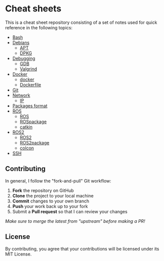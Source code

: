 # Cheat sheets
This is a cheat sheet repository consisting of a set of notes used for quick reference in the following topics:

- [Bash](https://github.com/YueErro/cheatsheets/blob/master/cheat_sheets/bash.md)
- [Debians](https://github.com/YueErro/cheatsheets/tree/master/cheat_sheets/debians)
  - [APT](https://github.com/YueErro/cheatsheets/blob/master/cheat_sheets/debians/apt.md)
  - [DPKG](https://github.com/YueErro/cheatsheets/blob/master/cheat_sheets/debians/dpkg.md)
- [Debugging](https://github.com/YueErro/cheatsheets/tree/master/cheat_sheets/debugging)
  - [GDB](https://github.com/YueErro/cheatsheets/blob/master/cheat_sheets/debugging/gdb.md)
  - [Valgrind](https://github.com/YueErro/cheatsheets/blob/master/cheat_sheets/debugging/valgrind.md)
- [Docker](https://github.com/YueErro/cheatsheets/tree/master/cheat_sheets/docker)
  - [docker](https://github.com/YueErro/cheatsheets/blob/master/cheat_sheets/docker/docker.md)
  - [Dockerfile](https://github.com/YueErro/cheatsheets/blob/master/cheat_sheets/docker/Dockerfile.md)
- [Git](https://github.com/YueErro/cheatsheets/blob/master/cheat_sheets/git.md)
- [Network](https://github.com/YueErro/cheatsheets/tree/master/cheat_sheets/network)
  - [IP](https://github.com/YueErro/cheatsheets/blob/master/cheat_sheets/network/ip.md)
- [Packages format](https://github.com/YueErro/cheatsheets/blob/master/cheat_sheets/packages_format.md)
- [ROS](https://github.com/YueErro/cheatsheets/tree/master/cheat_sheets/ROS)
  - [ROS](https://github.com/YueErro/cheatsheets/blob/master/cheat_sheets/ROS/ROS.md)
  - [ROSpackage](https://github.com/YueErro/cheatsheets/blob/master/cheat_sheets/ROS/ROSpackage.md)
  - [catkin](https://github.com/YueErro/cheatsheets/blob/master/cheat_sheets/ROS/catkin.md)
- [ROS2](https://github.com/YueErro/cheatsheets/tree/master/cheat_sheets/ROS2)
  - [ROS2](https://github.com/YueErro/cheatsheets/blob/master/cheat_sheets/ROS2/ROS2.md)
  - [ROS2package](https://github.com/YueErro/cheatsheets/blob/master/cheat_sheets/ROS2/ROS2package.md)
  - [colcon](https://github.com/YueErro/cheatsheets/blob/master/cheat_sheets/ROS2/colcon.md)
- [SSH](https://github.com/YueErro/cheatsheets/blob/master/cheat_sheets/ssh.md)

## Contributing
In general, I follow the "fork-and-pull" Git workflow:
1. **Fork** the repository on GitHub
2. **Clone** the project to your local machine
3. **Commit** changes to your own branch
4. **Push** your work back up to your fork
5. Submit a **Pull request** so that I can review your changes

_Make sure to merge the latest from "upstream" before making a PR!_

## License
By contributing, you agree that your contributions will be licensed under its MIT License.
